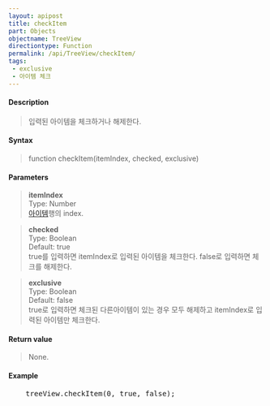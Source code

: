 ```yaml
---
layout: apipost
title: checkItem
part: Objects
objectname: TreeView
directiontype: Function
permalink: /api/TreeView/checkItem/
tags:
 - exclusive
 - 아이템 체크
---
```



#### Description

> 입력된 아이템을 체크하거나 해제한다.

#### Syntax

> function checkItem(itemIndex, checked, exclusive)

#### Parameters

> **itemIndex**  
> Type: Number  
> [아이템](/api/features/Grid%20Item/)행의 index.  

> **checked**  
> Type: Boolean  
> Default: true  
> true를 입력하면 itemIndex로 입력된 아이템을 체크한다. false로 입력하면 체크를 해제한다.  

> **exclusive**  
> Type: Boolean  
> Default: false  
> true로 입력하면 체크된 다른아이템이 있는 경우 모두 해제하고 itemIndex로 입력된 아이템만 체크한다.  

#### Return value

> None.  

#### Example

<pre class="prettyprint">
    treeView.checkItem(0, true, false);    
</pre>

